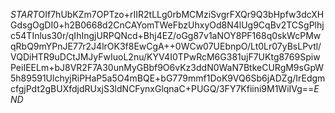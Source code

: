 $START$OIf7hUbKZm7OPTzo+rIIR2tLLg0rbMCMziSvgrFXQr9Q3bHpfw3dcXHGdsgOgDI0+h2B0668d2CnCAYomTWeFbzUhxyOd8N4lUg9CqBv2TCSgPlhjc54TInlus30r/qIhIngjURPQNcd+Bhj4EZ/oGg87v1aNOY8PF168q0skWcPMwqRbQ9mYPnJE77r2J4lrOK3f8EwCgA++0WCw07UEbnpO/Lt0Lr07yBsLPvtl/VQDiHTR9uDCtJMJyFwIuoL2nu/KYV4I0TPwRcM6G381ujF7UKtg8769SpiwPeiIEELm+bJ8VR2F7A30unMyGBbf9O6vKz3ddN0WaN7BtkeCURgM9sGpW5h89591UlchyjRiPHaP5a5O4mBQE+bG779mmf1DoK9VQ6Sb6jADZg/IrEdgmcfgjPdt2gBUXfdjdRUxjS3ldNCFynxGlqnaC+PUGQ/3FY7Kfiini9M1WiIVg==$END$